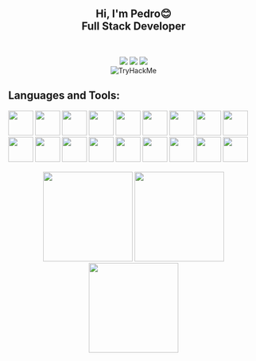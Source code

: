 <h2 align="center">Hi, I'm Pedro😊<br>Full Stack Developer</h2>

&nbsp;
    <div align="center">
      <a href="https://t.me/boloto1979"><img src="https://img.shields.io/badge/Telegram-2CA5E0?style=for-the-badge&logo=telegram&logoColor=white"></a>
      <a href="https://criarmeulink.com.br/u/1675193138"><img src="https://img.shields.io/badge/Gmail-D14836?style=for-the-badge&logo=gmail&logoColor=white"></a>
      <a href="https://www.linkedin.com/in/pedro-lima3233/"><img src="https://img.shields.io/badge/linktree-39E09B?style=for-the-badge&logo=linktree&logoColor=white"></a><br/>
    <img src="https://tryhackme-badges.s3.amazonaws.com/pedro.lima1979.png?0"  alt="TryHackMe">
</div>

 ## Languages and Tools: ##
<div aligh="center">
  <img aligh="center" height="50" width="50" src="https://cdn.jsdelivr.net/gh/devicons/devicon/icons/html5/html5-original.svg" />
  <img aligh="center" height="50" width="50" src="https://cdn.jsdelivr.net/gh/devicons/devicon/icons/css3/css3-original.svg" />
  <img aligh="center" height="50" width="50" src="https://cdn.jsdelivr.net/gh/devicons/devicon/icons/javascript/javascript-original.svg" />
  <img aligh="center" height="50" width="50" src="https://cdn.jsdelivr.net/gh/devicons/devicon/icons/python/python-original.svg" />
  <img aligh="center" height="50" width="50" src="https://cdn.jsdelivr.net/gh/devicons/devicon/icons/csharp/csharp-original.svg" />
  <img aligh="center" height="50" width="50" src="https://cdn.jsdelivr.net/gh/devicons/devicon/icons/tailwindcss/tailwindcss-plain.svg" />
  <img aligh="center" height="50" width="50" src="https://cdn.jsdelivr.net/gh/devicons/devicon/icons/cplusplus/cplusplus-original.svg" />
  <img aligh="center" height="50" width="50" src="https://cdn.jsdelivr.net/gh/devicons/devicon/icons/linux/linux-original.svg" />
  <img aligh="center" height="50" width="50" src="https://cdn.jsdelivr.net/gh/devicons/devicon/icons/react/react-original.svg" />
  <img aligh="center" height="50" width="50" src="https://cdn.jsdelivr.net/gh/devicons/devicon/icons/nextjs/nextjs-line.svg" />
  <img aligh="center" height="50" width="50" src="https://vitejs.dev/logo.svg"
  <img aligh="center" height="50" width="50" src="https://cdn.jsdelivr.net/gh/devicons/devicon/icons/mysql/mysql-original-wordmark.svg" />
  <img aligh="center" height="50" width="50" src="https://cdn.jsdelivr.net/gh/devicons/devicon/icons/php/php-original.svg" />
  <img aligh="center" height="50" width="50" src="https://cdn.jsdelivr.net/gh/devicons/devicon/icons/laravel/laravel-plain-wordmark.svg" />
  <img aligh="center" height="50" width="50" src="https://cdn.jsdelivr.net/gh/devicons/devicon/icons/java/java-original.svg" />
  <img aligh="center" height="50" width="50" src="https://cdn.jsdelivr.net/gh/devicons/devicon/icons/typescript/typescript-original.svg" />
  <img aligh="center" height="50" width="50" src="https://cdn.jsdelivr.net/gh/devicons/devicon/icons/github/github-original-wordmark.svg" />
  <img aligh="center" height="50" width="50" src="https://cdn.jsdelivr.net/gh/devicons/devicon/icons/git/git-original.svg" />
  <img aligh="center" height="50" width="50" src="https://cdn.jsdelivr.net/gh/devicons/devicon/icons/django/django-plain.svg" />
</div><br/>
<div align="center">
  <img height="180em" src="https://github-readme-stats.vercel.app/api?username=boloto1979&show_icons=true&theme=radical">
  <img height="180em" src="https://media2.giphy.com/media/bGgsc5mWoryfgKBx1u/giphy.gif?cid=ecf05e47htabcfcqhinj1srtwtq11r15jqntfv1dwm8skh33&rid=giphy.gif&ct=g">
  <img height="180em" src="https://media3.giphy.com/media/iJsjsm6dhNPiQBvztq/giphy.gif?cid=ecf05e47n1momrvnvwruweqff79l5m83y5d7wucs6pqwj9in&rid=giphy.gif&ct=s">
<!--     <img src="https://github-readme-stats.vercel.app/api/top-langs?locale=en&hide_title=false&layout=compact&card_width=320&langs_count=30&theme=github_dark&hide_border=true&username=boloto1979"> -->
</div>
&nbsp;
